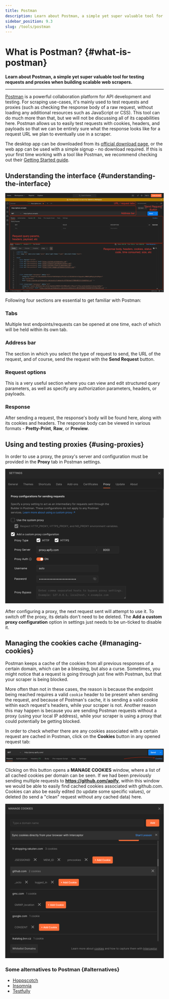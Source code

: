 ```yaml
---
title: Postman
description: Learn about Postman, a simple yet super valuable tool for testing requests and proxies when building scalable web scrapers.
sidebar_position: 9.3
slug: /tools/postman
---
```


# What is Postman? {#what-is-postman}

**Learn about Postman, a simple yet super valuable tool for testing requests and proxies when building scalable web scrapers.**

---

[Postman](https://www.postman.com/) is a powerful collaboration platform for API development and testing. For scraping use-cases, it's mainly used to test requests and proxies (such as checking the response body of a raw request, without loading any additional resources such as JavaScript or CSS). This tool can do much more than that, but we will not be discussing all of its capabilities here. Postman allows us to easily test requests with cookies, headers, and payloads so that we can be entirely sure what the response looks like for a request URL we plan to eventually use in a scraper.

The desktop app can be downloaded from its [official download page](https://www.postman.com/downloads/), or the web app can be used with a simple signup - no download required. If this is your first time working with a tool like Postman, we recommend checking out their [Getting Started guide](https://learning.postman.com/docs/getting-started/introduction/).

## Understanding the interface {#understanding-the-interface}

![A basic outline of Postman's interface](./images/postman-interface.png)

Following four sections are essential to get familiar with Postman:

### Tabs

Multiple test endpoints/requests can be opened at one time, each of which will be held within its own tab.

### Address bar

The section in which you select the type of request to send, the URL of the request, and of course, send the request with the **Send Request** button.

### Request options

This is a very useful section where you can view and edit structured query parameters, as well as specify any authorization parameters, headers, or payloads.

### Response

After sending a request, the response's body will be found here, along with its cookies and headers. The response body can be viewed in various formats - **Pretty-Print**, **Raw**, or **Preview**.

## Using and testing proxies {#using-proxies}

In order to use a proxy, the proxy's server and configuration must be provided in the **Proxy** tab in Postman settings.

![Proxy configuration in Postman settings](./images/postman-proxy.png)

After configuring a proxy, the next request sent will attempt to use it. To switch off the proxy, its details don't need to be deleted. The **Add a custom proxy configuration** option in settings just needs to be un-ticked to disable it.

## Managing the cookies cache {#managing-cookies}

Postman keeps a cache of the cookies from all previous responses of a certain domain, which can be a blessing, but also a curse. Sometimes, you might notice that a request is going through just fine with Postman, but that your scraper is being blocked.

More often than not in these cases, the reason is because the endpoint being reached requires a valid `cookie` header to be present when sending the request, and because of Postman's cache, it is sending a valid cookie within each request's headers, while your scraper is not. Another reason this may happen is because you are sending Postman requests without a proxy (using your local IP address), while your scraper is using a proxy that could potentially be getting blocked.

In order to check whether there are any cookies associated with a certain request are cached in Postman, click on the **Cookies** button in any opened request tab:

![Button to view the cached cookies](./images/postman-cookies-button.png)

Clicking on this button opens a **MANAGE COOKIES** window, where a list of all cached cookies per domain can be seen. If we had been previously sending multiple requests to **<https://github.com/apify>**, within this window we would be able to easily find cached cookies associated with github.com. Cookies can also be easily edited (to update some specific values), or deleted (to send a "clean" request without any cached data) here.

![Managing cookies in Postman with the "MANAGE COOKIES" window](./images/postman-manage-cookies.png)

### Some alternatives to Postman {#alternatives}

- [Hoppscotch](https://hoppscotch.io/)
- [Insomnia](./insomnia.md)
- [Testfully](https://testfully.io/)
